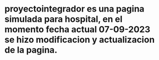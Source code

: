 # proyectointegrador es una pagina simulada para hospital, en el momento fecha actual 07-09-2023 se hizo modificacion y actualizacion de la pagina.
